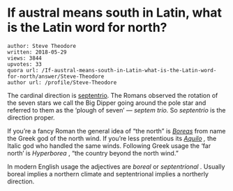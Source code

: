# If austral means south in Latin, what is the Latin word for north?

	author: Steve Theodore
	written: 2018-05-29
	views: 3844
	upvotes: 33
	quora url: /If-austral-means-south-in-Latin-what-is-the-Latin-word-for-north/answer/Steve-Theodore
	author url: /profile/Steve-Theodore


The cardinal direction is [septentrio](https://en.wiktionary.org/wiki/septentrio). The Romans observed the rotation of the seven stars we call the Big Dipper going around the pole star and referred to them as the ‘plough of seven’ — _septem trio._ So _septentrio_  is the direction proper.

If you’re a fancy Roman the general idea of “the north” is _[Boreas](https://en.wiktionary.org/wiki/boreas)_ from name the Greek god of the north wind. If you’re less pretentious its _[Aquilo](http://latin-dictionary.net/definition/4355/aquilo-aquilonis)_ _,_ the Italic god who handled the same winds. Following Greek usage the ‘far north’ is _Hyperborea_ , “the country beyond the north wind.”

In modern English usage the adjectives are _boreal_  or _septentrional ._ Usually boreal implies a northern climate and septentrional implies a northerly direction.

